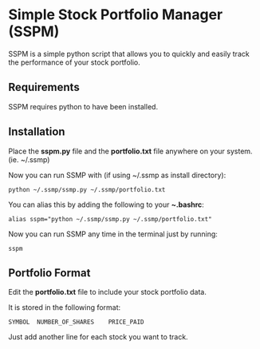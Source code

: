 # Simple Stock Portfolio Manager (SSPM)

SSPM is a simple python script that allows you to quickly and easily track the performance of your stock portfolio.

## Requirements

SSPM requires python to have been installed.

## Installation 

Place the **sspm.py** file and the **portfolio.txt** file anywhere on your system. (ie. ~/.ssmp)

Now you can run SSMP with (if using ~/.ssmp as install directory):

	python ~/.ssmp/ssmp.py ~/.ssmp/portfolio.txt

You can alias this by adding the following to your **~.bashrc**:

	alias sspm="python ~/.ssmp/ssmp.py ~/.ssmp/portfolio.txt"

Now you can run SSMP any time in the terminal just by running:

	sspm

## Portfolio Format

Edit the **portfolio.txt** file to include your stock portfolio data.

It is stored in the following format:

	SYMBOL	NUMBER_OF_SHARES	PRICE_PAID

Just add another line for each stock you want to track.
